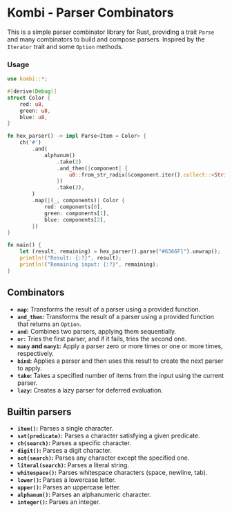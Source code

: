 # Kombi - Parser Combinators

This is a simple parser combinator library for Rust, providing a trait `Parse` and many combinators to build and compose parsers. Inspired by the `Iterator` trait and some `Option` methods.

### Usage

```rust
use kombi::*;

#[derive(Debug)]
struct Color {
    red: u8,
    green: u8,
    blue: u8,
}

fn hex_parser() -> impl Parse<Item = Color> {
    ch('#')
        .and(
            alphanum()
                .take(2)
                .and_then(|component| {
                    u8::from_str_radix(&component.iter().collect::<String>(), 16).ok()
                })
                .take(3),
        )
        .map(|(_, components)| Color {
            red: components[0],
            green: components[1],
            blue: components[2],
        })
}

fn main() {
    let (result, remaining) = hex_parser().parse("#6366F1").unwrap();
    println!("Result: {:?}", result);
    println!("Remaining input: {:?}", remaining);
}
```

## Combinators

- **`map`:** Transforms the result of a parser using a provided function.
- **`and_then`:** Transforms the result of a parser using a provided function that returns an `Option`.
- **`and`:** Combines two parsers, applying them sequentially.
- **`or`:** Tries the first parser, and if it fails, tries the second one.
- **`many` and `many1`:** Apply a parser zero or more times or one or more times, respectively.
- **`bind`:** Applies a parser and then uses this result to create the next parser to apply.
- **`take`:** Takes a specified number of items from the input using the current parser.
- **`lazy`:** Creates a lazy parser for deferred evaluation.

## Builtin parsers

- **`item()`:** Parses a single character.
- **`sat(predicate)`:** Parses a character satisfying a given predicate.
- **`ch(search)`:** Parses a specific character.
- **`digit()`:** Parses a digit character.
- **`not(search)`:** Parses any character except the specified one.
- **`literal(search)`:** Parses a literal string.
- **`whitespace()`:** Parses whitespace characters (space, newline, tab).
- **`lower()`:** Parses a lowercase letter.
- **`upper()`:** Parses an uppercase letter.
- **`alphanum()`:** Parses an alphanumeric character.
- **`integer()`:** Parses an integer.
